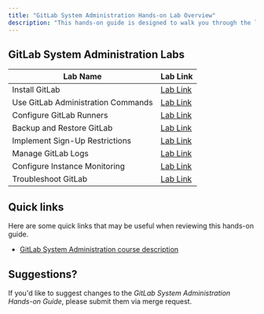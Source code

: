 ```yaml
---
title: "GitLab System Administration Hands-on Lab Overview"
description: "This hands-on guide is designed to walk you through the lab exercises used in the GitLab System Administration course."
---
```


## GitLab System Administration Labs

| Lab Name | Lab Link |
|-----------|------------|
| Install GitLab | [Lab Link](/handbook/customer-success/professional-services-engineering/education-services/sysadminhandsonlab1) |
| Use GitLab Administration Commands | [Lab Link](/handbook/customer-success/professional-services-engineering/education-services/sysadminhandsonlab2) |
| Configure GitLab Runners |  [Lab Link](/handbook/customer-success/professional-services-engineering/education-services/sysadminhandsonlab3) |
| Backup and Restore GitLab |[Lab Link](/handbook/customer-success/professional-services-engineering/education-services/sysadminhandsonlab4) |
| Implement Sign-Up Restrictions |  [Lab Link](/handbook/customer-success/professional-services-engineering/education-services/sysadminhandsonlab5) |
| Manage GitLab Logs |  [Lab Link](/handbook/customer-success/professional-services-engineering/education-services/sysadminhandsonlab6) |
| Configure Instance Monitoring | [Lab Link](/handbook/customer-success/professional-services-engineering/education-services/sysadminhandsonlab7) |
| Troubleshoot GitLab |  [Lab Link](/handbook/customer-success/professional-services-engineering/education-services/sysadminhandsonlab8) |

## Quick links

Here are some quick links that may be useful when reviewing this hands-on guide.

- [GitLab System Administration course description](https://university.gitlab.com/pages/system-admin-training/)

## Suggestions?

If you'd like to suggest changes to the *GitLab System Administration Hands-on Guide*, please submit them via merge request.
